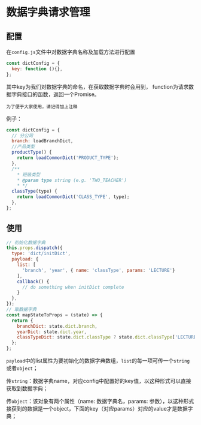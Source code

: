 # 数据字典请求管理

## 配置

在`config.js`文件中对数据字典名称及加载方法进行配置

```javascript
const dictConfig = {
  key: function (){},
};
```

其中key为我们对数据字典的命名，在获取数据字典时会用到，
function为请求数据字典接口的函数，返回一个Promise。

`为了便于大家使用，请记得加上注释`

例子：
```javascript
const dictConfig = {
  // 分公司
  branch: loadBranchDict,
  //产品类型
  productType() {
    return loadCommonDict('PRODUCT_TYPE');
  },
  /**
    * 班级类型
    * @param type string (e.g. 'TWO_TEACHER')
    * */
  classType(type) {
    return loadCommonDict('CLASS_TYPE', type);
  },
};
```


## 使用

```javascript
// 初始化数据字典
this.props.dispatch({
  type: 'dict/initDict',
  payload: {
    list: [
      'branch', 'year', { name: 'classType', params: 'LECTURE'}
    ],
    callback() {
      // do something when initDict complete
    }
  },
});
// 取数据字典
const mapStateToProps = (state) => {
  return {
    branchDict: state.dict.branch,
    yearDict: state.dict.year,
    classTypeDict: state.dict.classType ? state.dict.classType['LECTURE'] : null,
  };
};
```

`payload`中的list属性为要初始化的数据字典数组，`list`的每一项可传一个`string`或者`object`；

传`string`：数据字典name，对应config中配置好的key值，以这种形式可以直接获取到数据字典；

传`object`：该对象有两个属性（name: 数据字典名，params: 参数），以这种形式接获到的数据是一个object，下面的key（对应params）对应的value才是数据字典；


